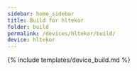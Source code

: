```yaml
---
sidebar: home_sidebar
title: Build for hltekor
folder: build
permalink: /devices/hltekor/build/
device: hltekor
---
```

{% include templates/device_build.md %}
